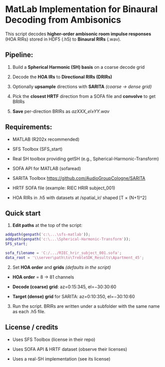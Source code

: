 # MatLab Implementation for Binaural Decoding from Ambisonics
This script decodes **higher-order ambisonic room impulse responses** (HOA RIRs) stored in HDF5 (.h5) to **Binaural RIRs** (.wav).


## Pipeline:

1. Build a **Spherical Harmonic (SH) basis** on a coarse decode grid

2. Decode the **HOA IRs** to **Directional RIRs (DRIRs)**

3. Optionally **upsample** directions with **SARITA** *(coarse → dense grid)*

4. Pick the **closest HRTF** direction from a SOFA file and **convolve** to get BRIRs

5. **Save** per-direction BRIRs as *azXXX_el±YY.wav*


## Requirements:

* MATLAB (R202x recommended)

* SFS Toolbox (SFS_start)

* Real SH toolbox providing getSH (e.g., Spherical-Harmonic-Transform)

* SOFA API for MATLAB (sofaread)

* SARITA Toolbox <https://github.com/AudioGroupCologne/SARITA>

* HRTF SOFA file (example: RIEC HRIR subject_001)

* HOA RIRs in .h5 with datasets at /spatial_ir/<uuid> shaped [T × (N+1)^2]


## Quick start

1. **Edit paths** at the top of the script:

```Matlab
addpath(genpath('c:\...\sfs-matlab'));
addpath(genpath('c:\...\Spherical-Harmonic-Transform'));
SFS_start;

sofa_filename = 'C:/.../RIEC_hrir_subject_001.sofa';
data_root = '\\server\path\to\TrebleSDK_Results\Apartment_45';
```

2. Set **HOA order** and **grids** *(defaults in the script)*

* **HOA order** = 8 → 81 channels

* **Decode (coarse) grid**: az=0:15:345, el=−30:30:60

* **Target (dense) grid** for SARITA: az=0:10:350, el=−30:10:60

3. Run the script. BRIRs are written under a subfolder with the same name as each .h5 file.


## License / credits

* Uses SFS Toolbox (license in their repo)

* Uses SOFA API & HRTF dataset (observe their licenses)

* Uses a real-SH implementation (see its license)
